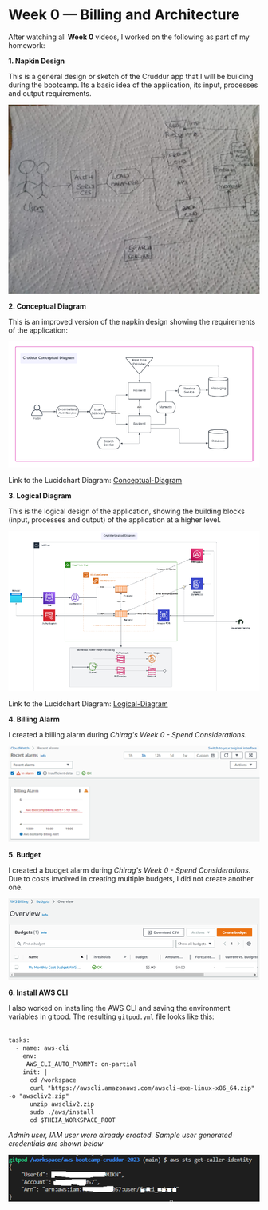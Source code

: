 # Week 0 — Billing and Architecture

After watching all **Week 0** videos, I worked on the following as part of my homework:

**1. Napkin Design**

This is a general design or sketch of the Cruddur app that I will be building during the bootcamp. Its a basic idea of the application, its input, processes and output requirements. 

![Napkin Design](https://github.com/vonrashey/aws-bootcamp-cruddur-2023/blob/main/_docs/assets/Napkin%20Design.jpeg)

**2. Conceptual Diagram**


This is an improved version of the napkin design showing the requirements of the application:

![Conceptual Diagram](https://github.com/vonrashey/aws-bootcamp-cruddur-2023/blob/main/_docs/assets/Conceptual%20Diagram.png)


Link to the Lucidchart Diagram:  [Conceptual-Diagram](https://lucid.app/lucidchart/2c00f7d2-b3f1-4964-90c8-bc1b92ea37ed/edit?viewport_loc=-297%2C-113%2C1972%2C800%2C0_0&invitationId=inv_53f6ebdd-9b7d-416e-bc8c-33e874b8f80e)


**3. Logical Diagram**

This is the logical design of the application, showing the building blocks (input, processes and output) of the application at a higher level.

![Logical Diagram](https://github.com/vonrashey/aws-bootcamp-cruddur-2023/blob/main/_docs/assets/LogicalDiagram.png)


Link to the Lucidchart Diagram: [Logical-Diagram](https://lucid.app/lucidchart/5ebdc455-cfa5-42e1-9e52-1a4a1a4a493e/edit?viewport_loc=296%2C5%2C2220%2C1000%2C0_0&invitationId=inv_8f04a44b-31c1-470e-96aa-15f0496a8fda)


**4. Billing Alarm**

I created a  billing alarm during *Chirag's Week 0 - Spend Considerations*. 

![Logical Diagram](https://github.com/vonrashey/aws-bootcamp-cruddur-2023/blob/main/_docs/assets/Billing%20Alarm.png)


**5. Budget**

I created a  budget alarm during *Chirag's Week 0 - Spend Considerations*. Due to costs involved in creating multiple budgets, I did not create another one.

![AWS Budget](https://github.com/vonrashey/aws-bootcamp-cruddur-2023/blob/main/_docs/assets/Budget.png)


**6. Install AWS CLI**

I also worked on installing the AWS CLI and saving the environment variables in gitpod. The resulting `gitpod.yml` file looks like this:

```

tasks:
  - name: aws-cli
    env:
     AWS_CLI_AUTO_PROMPT: on-partial
    init: |
      cd /workspace
      curl "https://awscli.amazonaws.com/awscli-exe-linux-x86_64.zip" -o "awscliv2.zip"
      unzip awscliv2.zip
      sudo ./aws/install
      cd $THEIA_WORKSPACE_ROOT
```

*Admin user, IAM user were already created. Sample user generated credentials are shown below*

![User Credentials](https://github.com/vonrashey/aws-bootcamp-cruddur-2023/blob/main/_docs/assets/gitpod%20user.png)
